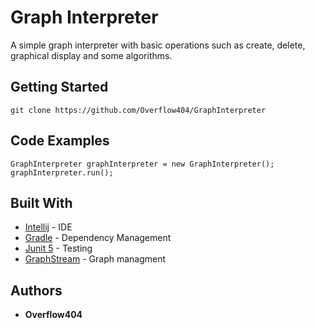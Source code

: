# Graph Interpreter

A simple graph interpreter with basic operations such as create, delete,
graphical display and some algorithms.

## Getting Started

`git clone https://github.com/Overflow404/GraphInterpreter`

## Code Examples
```
GraphInterpreter graphInterpreter = new GraphInterpreter();
graphInterpreter.run();
```

## Built With

* [Intellij](https://www.jetbrains.com/idea/) - IDE
* [Gradle](https://gradle.org/) - Dependency Management
* [Junit 5](https://junit.org/junit5/)  -  Testing
* [GraphStream](http://graphstream-project.org/)  -  Graph managment

## Authors

* **Overflow404** 
